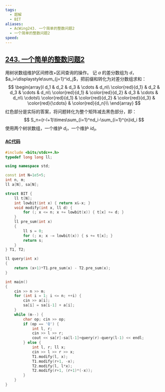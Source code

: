 ```yaml
---
tags:
  - 题解
  - BIT
aliases:
  - AcWing243. 一个简单的整数问题2
  - 一个简单的整数问题2
speed:
---
```

## [243. 一个简单的整数问题2](https://www.acwing.com/problem/content/244/)

用树状数组维护区间修改+区间查询的操作。
记 $a$ 的差分数组为 $d$，$a_i=\displaystyle\sum_{j=1}^id_j$，把前缀和转化为对差分数组求和：
$$
\begin{array}l
d_1 & d_2 & d_3 & \cdots & d_n\\
\color{red}{d_1} & d_2 & d_3 & \cdots & d_n\\
\color{red}{d_1} & \color{red}{d_2}  & d_3 & \cdots & d_n\\
\cdots\\
\color{red}{d_1} & \color{red}{d_2}  & \color{red}{d_3} & \color{red}{\cdots} & \color{red}{d_n}\\
\end{array}
$$
红色部分是实际的答案，将问题转化为整个矩阵减去黑色部分，即：
$$
S_n=(r-l+1)\times\sum_{i=1}^nd_i-\sum_{i=1}^{n}id_i
$$
使用两个树状数组，一个维护 $d_i$，一个维护 $id_i$。

#### [AC代码](https://www.acwing.com/problem/content/submission/code_detail/36968132/)

```cpp
#include <bits/stdc++.h>
typedef long long ll;

using namespace std;

const int N=1e5+5;
int n, m;
ll a[N], sa[N];

struct BIT {
    ll t[N];
    int lowbit(int x) { return x&-x; }
    void modify(int x, ll d) {
        for (; x <= n; x += lowbit(x)) { t[x] += d; }
    }
    ll pre_sum(int x)
    {
        ll s = 0;
        for (; x; x -= lowbit(x)) { s += t[x]; }
        return s;
    }
} T1, T2;

ll query(int x)
{
    return (x+1)*T1.pre_sum(x) - T2.pre_sum(x);
}

int main()
{
    cin >> n >> m;
    for (int i = 1; i <= n; ++i) {
        cin >> a[i];
        sa[i] = sa[i-1] + a[i];
    }
    while (m--) {
        char op; cin >> op;
        if (op == 'Q') {
            int l, r;
            cin >> l >> r;
            cout << sa[r]-sa[l-1]+query(r)-query(l-1) << endl;
        } else {
            int l, r; ll x;
            cin >> l >> r >> x;
            T1.modify(l, x);
            T1.modify(r+1, -x);
            T2.modify(l, l*x);
            T2.modify(r+1, (r+1)*(-x));
        }
    }
}
```
